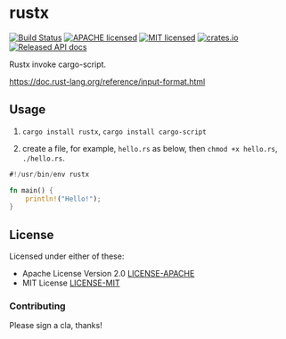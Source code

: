 # rustx

[![Build Status](https://travis-ci.org/liuchong/rustx.svg?branch=master)](https://travis-ci.org/liuchong/rustx)
[![APACHE licensed](https://img.shields.io/badge/license-apache%202.0-blue.svg)](./LICENSE-APACHE)
[![MIT licensed](https://img.shields.io/badge/license-MIT-blue.svg)](./LICENSE-MIT)
[![crates.io](https://meritbadge.herokuapp.com/rustx)](https://crates.io/crates/rustx)
[![Released API docs](https://docs.rs/rustx/badge.svg)](https://docs.rs/rustx)

Rustx invoke cargo-script.

<https://doc.rust-lang.org/reference/input-format.html>

## Usage

1. `cargo install rustx`, `cargo install cargo-script`

2. create a file, for example, `hello.rs` as below, then `chmod +x hello.rs`, `./hello.rs`.

``` rust
#!/usr/bin/env rustx

fn main() {
    println!("Hello!");
}
```

## License

Licensed under either of these:

 * Apache License Version 2.0 [LICENSE-APACHE](LICENSE-APACHE)
 * MIT License [LICENSE-MIT](LICENSE-MIT)

### Contributing

Please sign a cla, thanks!
